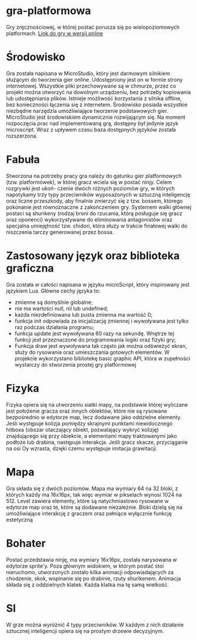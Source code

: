 # gra-platformowa
Gry zręcznościowej, w której postać porusza się po wielopoziomowych platformach.
[Link do gry w wersij online](https://microstudio.io/Benekin/graplatformowazelementamisi222246/PG5U2RH8/)

# Środowisko
Gra została napisana w MicroStudio, który jest darmowym silnikiem służącym do tworzenia gier online. Udostępniony jest on w formie strony internetowej. Wszystkie pliki przechowywane są w chmurze, przez co projekt można otworzyć na dowolnym urządzeniu, bez potrzeby kopiowania lub udostępniania plików. Istnieje możliwość korzystania z silnika offline, bez konieczności łączenia się z internetem. Środowisko posiada wszystkie niezbędne narzędzia umożliwiające tworzenie podstawowych gier. MicroStudio jest środowiskiem dynamicznie rozwijającym się. Na moment rozpoczęcia prac nad implementowaną grą, dostępny był jedynie język microscript. Wraz z upływem czasu baza dostępnych języków została rozszerzona.

# Fabuła
Stworzona na potrzeby pracy gra należy do gatunku gier platformowych (tzw. platformówek), w której gracz wciela się w postać ninjy. Celem rozgrywki jest ukoń- czenie dwóch różnych poziomów gry, w których napotykamy trzy typy przeciwników
wyposażonych w sztuczną inteligencję oraz liczne przeszkody, aby finalnie zmierzyć się z tzw. bossem, którego pokonanie jest równoznaczne z zakończeniem gry. Systemem walki głównej postaci są shurikeny (rodzaj broni do rzucania, którą posługuje się gracz oraz oponenci) wykorzystywane do eliminowania antagonistów oraz specjalna umiejętność tzw. chidori, która służy w trakcie finałowej walki do niszczenia tarczy generowanej przez bossa.

# Zastosowany język oraz biblioteka graficzna 
Gra została w całości napisana w języku microScript, który inspirowany jest językiem Lua. Główne cechy języka to:
+ zmienne są domyślnie globalne;
+ nie ma wartości null, nil lub undefined;
+ każda niezdefiniowana lub pusta zmienna ma wartość 0;
+ funkcja init odpowiada za inicjalizację zmiennej i wywoływana jest tylko raz podczas działania programu;
+ funkcja update jest wywoływana 60 razy na sekundę. Wnętrze tej funkcji jest przeznaczone do programowania logiki oraz fizyki gry;
+ Funkcja draw jest wywoływana tak często jak można odświeżyć ekran, służy do rysowania oraz umieszczania gotowych elementów.
W projekcie wykorzystano bibliotekę basic graphic API, która w zupełności wystarczy do stworzenia prostej gry platformowej

# Fizyka
Fizyka opiera się na utworzeniu siatki mapy, na podstawie której wyliczane jest położenie gracza oraz innych obiektów, które nie są rysowane bezpośrednio w edytorze map, lecz dodawane jako oddzielne elementy. Jeśli występuje kolizja pomiędzy skrajnymi punktami niewidocznego hitboxa (obszar otaczający obiekt, pozwalający wykryć kolizję) znajdującego się przy obiekcie, a elementami mapy traktowanymi jako podłoże lub drabina, następuje interakcja. Jeśli gracz skacze, przyciąganie na osi Oy wzrasta, dzięki czemu występuje imitacja grawitacji.

# Mapa
Gra składa się z dwóch poziomów. Mapa ma wymiary 64 na 32 bloki, z których każdy ma 16x16px, tak więc wymiar w pikselach wynosi 1024 na 512. Level zawiera elementy, które są natychmiastowo rysowane w edytorze map oraz te, które są dodawane niezależnie. Bloki dzielą się na umożliwiające interakcję z graczem oraz pełniące wyłącznie funkcję estetyczną

# Bohater
Postać przedstawia ninję, ma wymiary 16x16px, została narysowana w edytorze sprite'y. Poza głównym widokiem, w którym postać stoi nieruchomo, utworzonych zostało kilka animacji odpowiadających za chodzenie, skok, wspinanie się po drabinie, rzuty shurikenem. Animacja składa się z oddzielnych klatek. Każda klatka ma tę samą wielkość.

# SI
W grze można wyróżnić 4 typy przeciwników. W każdym z nich działanie sztucznej inteligencji opiera się na prostym drzewie decyzyjnym.

